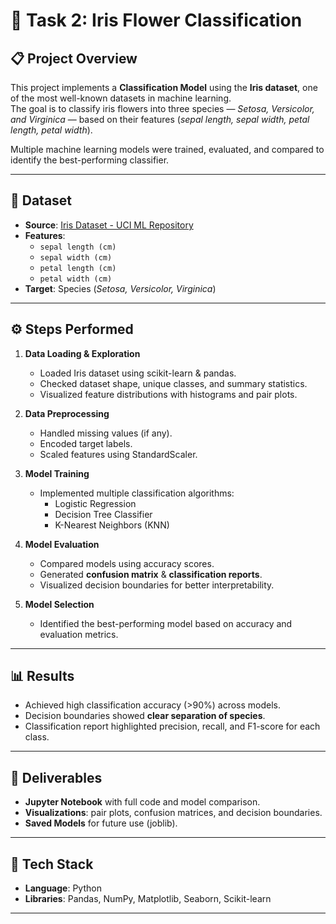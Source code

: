 # 🌸 Task 2: Iris Flower Classification

## 📋 Project Overview
This project implements a **Classification Model** using the **Iris dataset**, one of the most well-known datasets in machine learning.  
The goal is to classify iris flowers into three species — *Setosa, Versicolor, and Virginica* — based on their features (*sepal length, sepal width, petal length, petal width*).  

Multiple machine learning models were trained, evaluated, and compared to identify the best-performing classifier.

---

## 📁 Dataset
- **Source**: [Iris Dataset - UCI ML Repository](https://archive.ics.uci.edu/ml/datasets/iris)  
- **Features**:
  - `sepal length (cm)`  
  - `sepal width (cm)`  
  - `petal length (cm)`  
  - `petal width (cm)`  
- **Target**: Species (*Setosa, Versicolor, Virginica*)

---

## ⚙️ Steps Performed
1. **Data Loading & Exploration**
   - Loaded Iris dataset using scikit-learn & pandas.
   - Checked dataset shape, unique classes, and summary statistics.
   - Visualized feature distributions with histograms and pair plots.

2. **Data Preprocessing**
   - Handled missing values (if any).
   - Encoded target labels.
   - Scaled features using StandardScaler.

3. **Model Training**
   - Implemented multiple classification algorithms:
     - Logistic Regression  
     - Decision Tree Classifier  
     - K-Nearest Neighbors (KNN)

4. **Model Evaluation**
   - Compared models using accuracy scores.
   - Generated **confusion matrix** & **classification reports**.
   - Visualized decision boundaries for better interpretability.

5. **Model Selection**
   - Identified the best-performing model based on accuracy and evaluation metrics.

---

## 📊 Results
- Achieved high classification accuracy (>90%) across models.  
- Decision boundaries showed **clear separation of species**.  
- Classification report highlighted precision, recall, and F1-score for each class.  

---

## 🚀 Deliverables
- **Jupyter Notebook** with full code and model comparison.
- **Visualizations**: pair plots, confusion matrices, and decision boundaries.
- **Saved Models** for future use (joblib).

---

## 📌 Tech Stack
- **Language**: Python  
- **Libraries**: Pandas, NumPy, Matplotlib, Seaborn, Scikit-learn  

---
